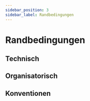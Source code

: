 ```yaml
---
sidebar_position: 3
sidebar_label: Randbedingungen
---
```


# Randbedingungen



## Technisch



## Organisatorisch



## Konventionen

